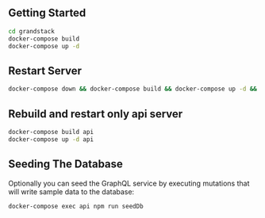 ## Getting Started

```bash
cd grandstack
docker-compose build
docker-compose up -d
```

## Restart Server

```bash
docker-compose down && docker-compose build && docker-compose up -d && docker-compose logs -f
```

## Rebuild and restart only api server

```bash
docker-compose build api
docker-compose up -d api
```


## Seeding The Database

Optionally you can seed the GraphQL service by executing mutations that will write sample data to the database:

```bash
docker-compose exec api npm run seedDb
```
